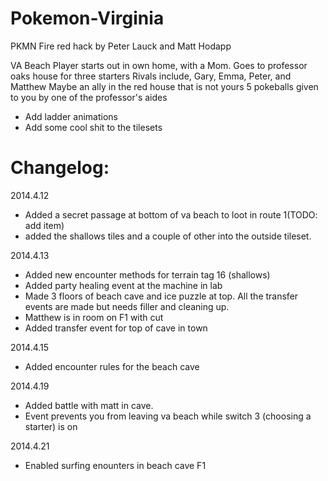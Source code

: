 # Pokemon-Virginia
PKMN Fire red hack by Peter Lauck and Matt Hodapp 

VA Beach
Player starts out in own home, with a Mom.
Goes to professor oaks house for three starters
Rivals include, Gary, Emma, Peter, and Matthew
Maybe an ally in the red house that is not yours
5 pokeballs given to you by one of the professor's aides
- Add ladder animations
- Add some cool shit to the tilesets



Changelog:
==========================================================
2014.4.12
- Added a secret passage at bottom of va beach to loot in route 1(TODO: add item)
- added the shallows tiles and a couple of other into the outside tileset.

2014.4.13
- Added new encounter methods for terrain tag 16 (shallows)
- Added party healing event at the machine in lab
- Made 3 floors of beach cave and ice puzzle at top. All the transfer events are made but needs filler and cleaning up.
- Matthew is in room on F1 with cut
- Added transfer event for top of cave in town

2014.4.15
- Added encounter rules for the beach cave

2014.4.19
- Added battle with matt in cave.
- Event prevents you from leaving va beach while switch 3 (choosing a starter) is on

2014.4.21
- Enabled surfing enounters in beach cave F1

